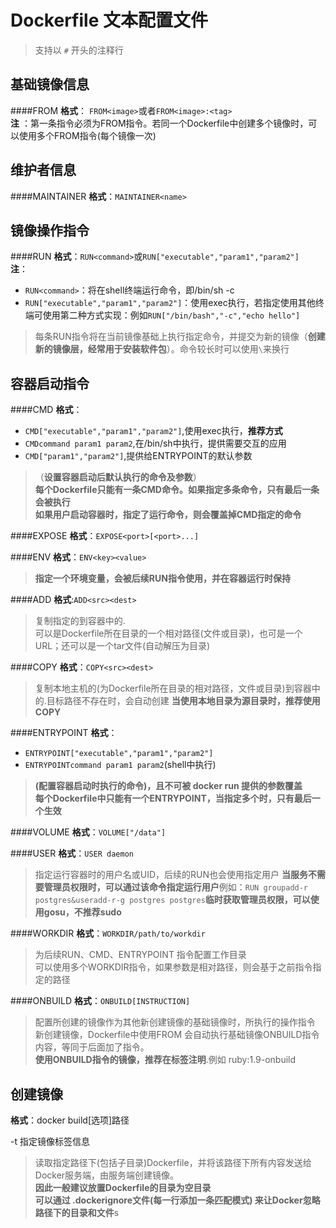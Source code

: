 # Dockerfile 文本配置文件

> 支持以 `#` 开头的注释行

基础镜像信息
----------
####FROM
**格式**： `FROM<image>`或者`FROM<image>:<tag>`<br>
**注** ：第一条指令必须为FROM指令。若同一个Dockerfile中创建多个镜像时，可以使用多个FROM指令(每个镜像一次)

维护者信息
---------
####MAINTAINER
**格式**：`MAINTAINER<name>`

镜像操作指令
----------
####RUN
**格式**：`RUN<command>`或`RUN["executable","param1","param2"]`<br>
**注**：
  * `RUN<command>`：将在shell终端运行命令，即/bin/sh -c
  * `RUN["executable","param1","param2"]`：使用exec执行，若指定使用其他终端可使用第二种方式实现：例如`RUN["/bin/bash","-c","echo hello"]`
> 每条RUN指令将在当前镜像基础上执行指定命令，并提交为新的镜像（**创建新的镜像层，经常用于安装软件包**）。命令较长时可以使用`\`来换行

容器启动指令
---------
####CMD
**格式**：
* `CMD["executable","param1","param2"]`,使用exec执行，**推荐方式**<br>
* `CMDcommand param1 param2`,在/bin/sh中执行，提供需要交互的应用
* `CMD["param1","param2"]`,提供给ENTRYPOINT的默认参数
> （**设置容器启动后默认执行的命令及参数**）<br>
**每个Dockerfile只能有一条CMD命令。如果指定多条命令，只有最后一条会被执行**<br>
> **如果用户启动容器时，指定了运行命令，则会覆盖掉CMD指定的命令**

####EXPOSE
**格式**：`EXPOSE<port>[<port>...]`

####ENV
**格式**：`ENV<key><value>`
> **指定一个环境变量，会被后续RUN指令使用，并在容器运行时保持**<br>

####ADD
**格式**:`ADD<src><dest>`
> 复制指定的<src>到容器中的<dest>. <br>
> <src>可以是Dockerfile所在目录的一个相对路径(文件或目录)，也可是一个URL；还可以是一个tar文件(自动解压为目录)

####COPY
**格式**：`COPY<src><dest>`
> 复制本地主机的<src>(为Dockerfile所在目录的相对路径，文件或目录)到容器中的<dest>.目标路径不存在时，会自动创建
> **当使用本地目录为源目录时，推荐使用COPY**

####ENTRYPOINT
**格式**：
  * `ENTRYPOINT["executable","param1","param2"]`
  * `ENTRYPOINTcommand param1 param2`(shell中执行)
> **(配置容器启动时执行的命令)，且不可被 docker run 提供的参数覆盖**<br>
> **每个Dockerfile中只能有一个ENTRYPOINT，当指定多个时，只有最后一个生效**

####VOLUME
**格式**：`VOLUME["/data"]`

####USER
**格式**：`USER daemon`
> 指定运行容器时的用户名或UID，后续的RUN也会使用指定用户
> **当服务不需要管理员权限时，可以通过该命令指定运行用户**例如：`RUN groupadd-r postgres&useradd-r-g postgres postgres`**临时获取管理员权限，可以使用gosu，不推荐sudo**

####WORKDIR
**格式**：`WORKDIR/path/to/workdir`
> 为后续RUN、CMD、ENTRYPOINT 指令配置工作目录<br>
> 可以使用多个WORKDIR指令，如果参数是相对路径，则会基于之前指令指定的路径

####ONBUILD
**格式**：`ONBUILD[INSTRUCTION]`
> 配置所创建的镜像作为其他新创建镜像的基础镜像时，所执行的操作指令<br>
> 新创建镜像，Dockerfile中使用FROM 会自动执行基础镜像ONBUILD指令内容，等同于后面加了指令。<br>
> **使用ONBUILD指令的镜像，推荐在标签注明**.例如 ruby:1.9-onbuild

创建镜像
-------------
**格式**：docker build[选项]路径<br>

  -t 指定镜像标签信息

> 读取指定路径下(包括子目录)Dockerfile，并将该路径下所有内容发送给Docker服务端，由服务端创建镜像。<br>
> **因此一般建议放置Dockerfile的目录为空目录**<br>
> **可以通过 .dockerignore文件(每一行添加一条匹配模式) 来让Docker忽略路径下的目录和文件**s
